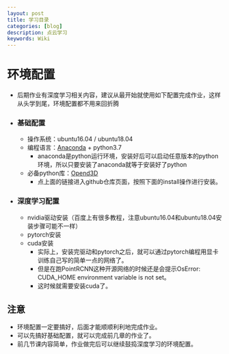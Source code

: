 ```yaml
---
layout: post
title: 学习目录
categories: [blog]
description: 点云学习
keywords: Wiki
---
```


# 环境配置
- 后期作业有深度学习相关内容，建议从最开始就使用如下配置完成作业，这样从头学到尾，环境配置都不用来回折腾

- ### 基础配置
  - 操作系统：ubuntu16.04 / ubuntu18.04
  - 编程语言：[Anaconda](https://docs.anaconda.com/anaconda/install/) + python3.7
    - anaconda是python运行环境，安装好后可以启动任意版本的python环境，所以只要安装了anaconda就等于安装好了python
  - 必备python库：[Opend3D](https://github.com/intel-isl/Open3D)
    - 点上面的链接进入github仓库页面，按照下面的install操作进行安装。
- ### 深度学习配置
  - nvidia驱动安装（百度上有很多教程，注意ubuntu16.04和ubuntu18.04安装步骤可能不一样）
  - pytorch安装
  - cuda安装
    - 实际上，安装完驱动和pytorch之后，就可以通过pytorch编程用显卡训练自己写的简单一点的网络了。
    - 但是在跑PointRCNN这种开源网络的时候还是会提示OsError: CUDA_HOME environment variable is not set。
    - 这时候就需要安装cuda了。

## 注意 
- 环境配置一定要搞好，后面才能顺顺利利地完成作业。
- 可以先搞好基础配置，就可以完成前几章的作业了。
- 前几节课内容简单，作业做完后可以继续鼓捣深度学习的环境配置。
